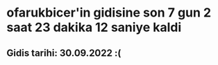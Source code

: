# ofarukbicer'in gidisine son 7 gun 2 saat 23 dakika 12 saniye kaldi

## Gidis tarihi: 30.09.2022 :(